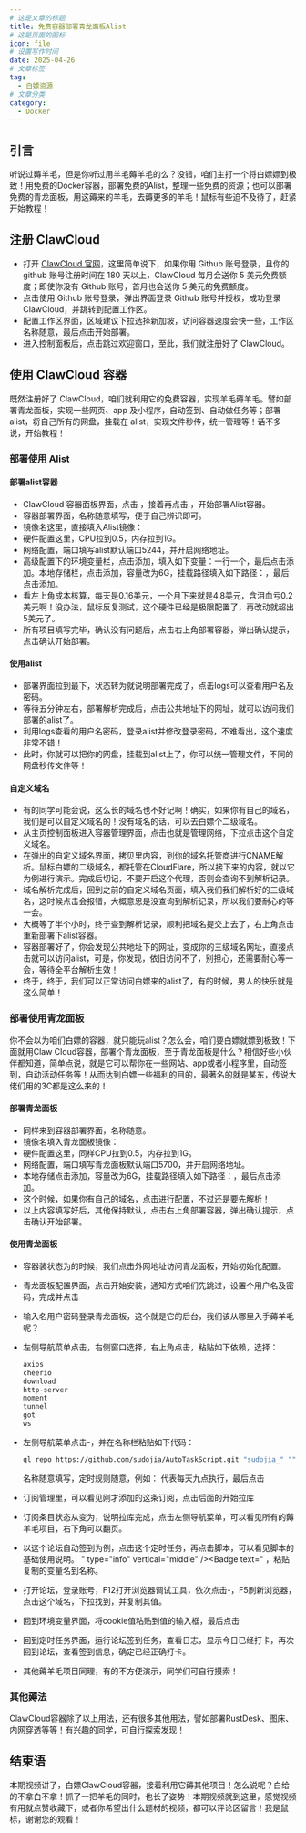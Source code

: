 ```yaml
---
# 这是文章的标题
title: 免费容器部署青龙面板Alist
# 这是页面的图标
icon: file
# 设置写作时间
date: 2025-04-26
# 文章标签
tag:
  - 白嫖资源
# 文章分类
category:
  - Docker
---
```


## 引言

听说过薅羊毛，但是你听过用羊毛薅羊毛的么？没错，咱们主打一个将白嫖嫖到极致！用免费的Docker容器，部署免费的Alist，整理一些免费的资源；也可以部署免费的青龙面板，用这薅来的羊毛，去薅更多的羊毛！鼠标有些迫不及待了，赶紧开始教程！

## 注册 ClawCloud

- 打开 [ClawCloud 官网](https://console.run.claw.cloud/signin?link=9BJSKJTGM0EO)，这里简单说下，如果你用 Github 账号登录，且你的 github 账号注册时间在 180 天以上，ClawCloud 每月会送你 5 美元免费额度；即使你没有 Github 账号，首月也会送你 5 美元的免费额度。
- 点击使用 Github 账号登录，弹出界面登录 Github 账号并授权，成功登录 ClawCloud，并跳转到配置工作区。
- 配置工作区界面，区域建议下拉选择新加坡，访问容器速度会快一些，工作区名称随意，最后点击开始部署。
- 进入控制面板后，点击跳过欢迎窗口，至此，我们就注册好了 ClawCloud。

## 使用 ClawCloud 容器

既然注册好了 ClawCloud，咱们就利用它的免费容器，实现羊毛薅羊毛。譬如部署青龙面板，实现一些网页、app 及小程序，自动签到、自动做任务等；部署 alist，将自己所有的网盘，挂载在 alist，实现文件秒传，统一管理等！话不多说，开始教程！

### 部署使用 Alist

#### 部署alist容器

- ClawCloud 容器面板界面，点击 <Badge text="App Launchpad" type="info" vertical="middle" />，接着再点击 <Badge text="Create App" type="info" vertical="middle" />，开始部署Alist容器。
- 容器部署界面，名称随意填写，便于自己辨识即可。  
- 镜像名这里，直接填入Alist镜像：<Badge text="xhofe/alist:beta" type="info" vertical="middle" />
- 硬件配置这里，CPU拉到0.5，内存拉到1G。
- 网络配置，端口填写alist默认端口5244，并开启网络地址。
- 高级配置下的环境变量栏，点击添加，填入如下变量：<Badge text="PUID=0,PGID=0,UMASK=022" type="info" vertical="middle" />一行一个，最后点击<Badge text="ADD" type="info" vertical="middle" />添加。本地存储栏，点击添加，容量改为6G，挂载路径填入如下路径：<Badge text="/opt/alist/data" type="info" vertical="middle" />，最后点击<Badge text="ADD" type="info" vertical="middle" />添加。
- 看左上角成本核算，每天是0.16美元，一个月下来就是4.8美元，含泪血亏0.2美元啊！没办法，鼠标反复测试，这个硬件已经是极限配置了，再改动就超出5美元了。
- 所有项目填写完毕，确认没有问题后，点击右上角<Badge text="Deploy Application" type="info" vertical="middle" />部署容器，弹出确认提示，点击<Badge text="yes" type="info" vertical="middle" />确认开始部署。

#### 使用alist

- 部署界面拉到最下，状态转为<Badge text="active" type="info" vertical="middle" />就说明部署完成了，点击logs可以查看用户名及密码。
- 等待五分钟左右，部署解析完成后，点击公共地址下的网址，就可以访问我们部署的alist了。
- 利用logs查看的用户名密码，登录alist并修改登录密码，不难看出，这个速度非常不错！
- 此时，你就可以把你的网盘，挂载到alist上了，你可以统一管理文件，不同的网盘秒传文件等！

#### 自定义域名

- 有的同学可能会说，这么长的域名也不好记啊！确实，如果你有自己的域名，我们是可以自定义域名的！没有域名的话，可以去白嫖个二级域名。
- 从主页控制面板进入容器管理界面，点击<Badge text="Manage Network" type="info" vertical="middle" />也就是管理网络，下拉点击这个自定义域名。
- 在弹出的自定义域名界面，拷贝<Badge text="CNAME" type="info" vertical="middle" />里内容，到你的域名托管商进行CNAME解析。鼠标白嫖的二级域名，都托管在CloudFlare，所以接下来的内容，就以它为例进行演示。完成后切记，不要开启这个代理，否则会查询不到解析记录。
- 域名解析完成后，回到之前的自定义域名页面，填入我们我们解析好的三级域名，这时候点击<Badge text="Confirm" type="info" vertical="middle" />会报错，大概意思是没查询到解析记录，所以我们要耐心的等一会。
- 大概等了半个小时，终于查到解析记录，顺利把域名提交上去了，右上角点击<Badge text="Update" type="info" vertical="middle" />重新部署下alist容器。
- 容器部署好了，你会发现公共地址下的网址，变成你的三级域名网址，直接点击就可以访问alist，可是，你发现，依旧访问不了，别担心，还需要耐心等一会，等待全平台解析生效！
- 终于，终于，我们可以正常访问白嫖来的alist了，有的时候，男人的快乐就是这么简单！

### 部署使用青龙面板

你不会以为咱们白嫖的容器，就只能玩alist？怎么会，咱们要白嫖就嫖到极致！下面就用Claw Cloud容器，部署个青龙面板，至于青龙面板是什么？相信好些小伙伴都知道，简单点说，就是它可以帮你在一些网站、app或者小程序里，自动签到，自动活动任务等！从而达到白嫖一些福利的目的，最著名的就是某东，传说大佬们用的3C都是这么来的！

#### 部署青龙面板

- 同样来到容器部署界面，名称随意。
- 镜像名填入青龙面板镜像：<Badge text="whyour/qinglong:latest" type="info" vertical="middle" />
- 硬件配置这里，同样CPU拉到0.5，内存拉到1G。
- 网络配置，端口填写青龙面板默认端口5700，并开启网络地址。
- 本地存储点击添加，容量改为6G，挂载路径填入如下路径：<Badge text="/ql/data" type="info" vertical="middle" />，最后点击<Badge text="ADD" type="info" vertical="middle" />添加。
- 这个时候，如果你有自己的域名，点击<Badge text="Manage Network" type="info" vertical="middle" />进行配置，不过还是要先解析！
- 以上内容填写好后，其他保持默认，点击右上角<Badge text="Deploy Application" type="info" vertical="middle" />部署容器，弹出确认提示，点击<Badge text="yes" type="info" vertical="middle" />确认开始部署。

#### 使用青龙面板

- 容器装状态为<Badge text="active" type="info" vertical="middle" />的时候，我们点击外网地址访问青龙面板，开始初始化配置。

- 青龙面板配置界面，点击开始安装，通知方式咱们先跳过，设置个用户名及密码，完成并点击<Badge text="去登录" type="info" vertical="middle" />

- 输入名用户密码登录青龙面板，这个就是它的后台，我们该从哪里入手薅羊毛呢？

- 左侧导航菜单点击<Badge text="依赖管理" type="info" vertical="middle" />，右侧窗口选择<Badge text="NodeJs" type="info" vertical="middle" />，右上角点击<Badge text="创建依赖" type="info" vertical="middle" />，粘贴如下依赖，<Badge text="自动拆分" type="info" vertical="middle" />选择<Badge text="是" type="info" vertical="middle" />：

  ```txt
  axios
  cheerio
  download
  http-server
  moment
  tunnel
  got
  ws
  ```

- 左侧导航菜单点击<Badge text="订阅管理" type="info" vertical="middle" />-<Badge text="创建订阅" type="info" vertical="middle" />，并在名称栏粘贴如下代码：

  ```bash
  ql repo https://github.com/sudojia/AutoTaskScript.git "sudojia_" "" "utils"
  ```

  名称随意填写，定时规则随意，例如：<Badge text="0 0 9 * * *" type="info" vertical="middle" /> 代表每天九点执行，最后点击<Badge text="确定" type="info" vertical="middle" />

- 订阅管理里，可以看见刚才添加的这条订阅，点击后面的<Badge text="运行" type="info" vertical="middle" />开始拉库

- 订阅条目状态从<Badge text="运行中" type="info" vertical="middle" />变为<Badge text="空闲中" type="info" vertical="middle" />，说明拉库完成，点击左侧导航菜单<Badge text="定时任务" type="info" vertical="middle" />，可以看见所有的薅羊毛项目，右下角可以翻页。

- 以这个论坛自动签到为例，点击这个定时任务，再点击脚本，可以看见脚本的基础使用说明。
" type="info" vertical="middle" /><Badge text=" ，粘贴复制的变量名到名称。

- 打开论坛，登录账号，F12打开浏览器调试工具，依次点击<Badge text="Network" type="info" vertical="middle" />-<Badge text="Doc" type="info" vertical="middle" />，F5刷新浏览器，点击这个域名，下拉找到<Badge text="cookie" type="info" vertical="middle" />，并复制其值。

- 回到环境变量界面，将cookie值粘贴到值的输入框，最后点击<Badge text="确定" type="info" vertical="middle" />

- 回到定时任务界面，运行论坛签到任务，查看日志，显示今日已经打卡，再次回到论坛，查看签到信息，确定已经正确打卡。

- 其他薅羊毛项目同理，有的不方便演示，同学们可自行摸索！

### 其他薅法

ClawCloud容器除了以上用法，还有很多其他用法，譬如部署RustDesk、图床、内网穿透等等！有兴趣的同学，可自行探索发现！

## 结束语

本期视频讲了，白嫖ClawCloud容器，接着利用它薅其他项目！怎么说呢？白给的不拿白不拿！抓了一把羊毛的同时，也长了姿势！本期视频就到这里，感觉视频有用就点赞收藏下，或者你希望出什么题材的视频，都可以评论区留言！我是鼠标，谢谢您的观看！
